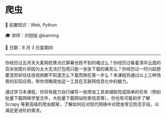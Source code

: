 # 爬虫

🧀 前置知识：Web, Python

🎓 讲师：刘铠铭 @kaiming

📅 日期：8 月 3 日星期四

---

你经历过五月天大麦网抢票点烂屏幕也抢不到的难过么？你经历过看着清华云盘的百余张图片却因为太大无法打包而只能一张张下载的痛苦么？你经历过一时兴起想要混剪却往往连视频都不知道怎么下载而倒在第一步么？本课程将通过以上三种场景的实际应用，带你领略爬虫这一工具在互联网信息化中的魅力。

通过学习本课程，你将有能力自行编写一些爬虫工具来辅助完成简单的任务（例如批量下载网络学堂文件，大批量下载网站检索信息等），你也有可能初步了解 Scrapy 等更高级的爬虫框架，了解如何应对现代网络中对爬虫常见防范手段，以满足更进阶的需求。